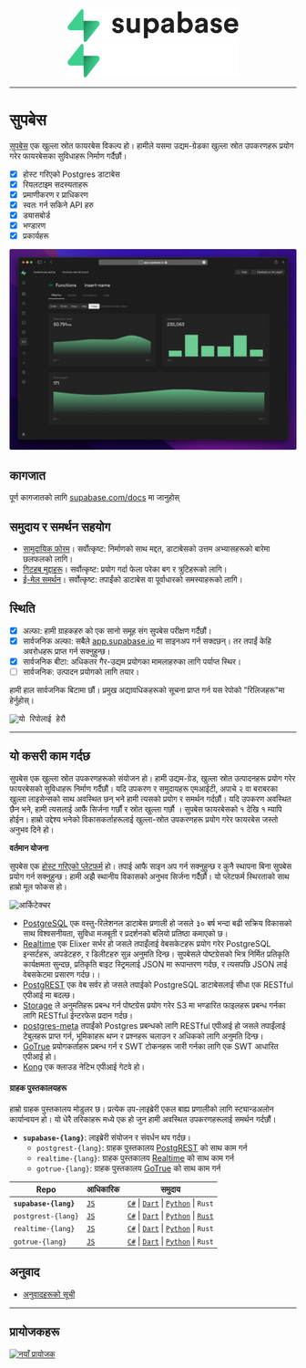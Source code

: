 <p align="center">
<img width="300" src="https://raw.githubusercontent.com/supabase/supabase/master/apps/www/public/images/supabase-logo-wordmark--light.svg?sanitize=true#gh-light-mode-only">
<img width="300" src="https://raw.githubusercontent.com/supabase/supabase/master/apps/www/public/images/supabase-logo-wordmark--dark.svg?sanitize=true#gh-dark-mode-only">
</p>

---

# सुपबेस

[सुपबेस](https://supabase.com) एक खुल्ला स्रोत फायरबेस विकल्प हो। हामीले यसमा उद्यम-ग्रेडका खुल्ला स्रोत उपकरणहरू प्रयोग गरेर फायरबेसका सुविधाहरू निर्माण गर्दैछौं।

- [x] होस्ट गरिएको Postgres डाटाबेस
- [x] रियलटाइम सदस्यताहरू
- [x] प्रमाणीकरण र प्राधिकरण
- [x] स्वतः गर्न सकिने API हरु
- [x] ड्यासबोर्ड
- [x] भण्डारण
- [x] प्रकार्यहरू

![Supabase Dashboard](https://raw.githubusercontent.com/supabase/supabase/master/apps/www/public/images/github/supabase-dashboard.png)

## कागजात

पूर्ण कागजातको लागि [supabase.com/docs](https://supabase.com/docs) मा जानुहोस्

## समुदाय र समर्थन सहयोग

- [सामुदायिक फोरम](https://github.com/supabase/supabase/discussions)। सर्वोत्कृष्ट: निर्माणको साथ मद्दत, डाटाबेसको उत्तम अभ्यासहरूको बारेमा छलफलको लागि।
- [गिटहब मुद्दाहरू](https://github.com/supabase/supabase/issues)। सर्वोत्कृष्ट: प्रयोग गर्दा फेला परेका बग र त्रुटिहरूको लागि।
- [ई-मेल समर्थन](https://supabase.com/docs/support#business-support)। सर्वोत्कृष्ट: तपाईंको डाटाबेस वा पूर्वाधारको समस्याहरूको लागि।

## स्थिति

- [x] अल्फा: हामी ग्राहकहरु को एक सानो समूह संग सुपबेस परीक्षण गर्दैछौं।
- [x] सार्वजनिक अल्फा: सबैले [app.supabase.io](https://app.supabase.io) मा साइनअप गर्न सक्दछन्। तर तपाईं केहि अवरोधहरू प्राप्त गर्न सक्नुहुन्छ।
- [x] सार्वजनिक बीटा: अधिकतर गैर-उद्यम प्रयोगका मामलाहरुका लागि पर्याप्त स्थिर।
- [ ] सार्वजनिक: उत्पादन प्रयोगको लागि तयार।

हामी हाल सार्वजनिक बिटामा छौं। प्रमुख अद्यावधिकहरूको सूचना प्राप्त गर्न यस रेपोको "रिलिजहरू"मा हेर्नुहोस्।

<kbd><img src="https://gitcdn.link/repo/supabase/supabase/master/web/static/watch-repo.gif" alt="यो रिपोलाई हेरौ"/></kbd>

---

## यो कसरी काम गर्दछ

सुपबेस एक खुल्ला स्रोत उपकरणहरूको संयोजन हो। हामी उद्यम-ग्रेड, खुल्ला स्रोत उत्पादनहरू प्रयोग गरेर फायरबेसको सुविधाहरू निर्माण गर्दैछौं। यदि उपकरण र समुदायहरू एमआईटी, अपाचे २ वा बराबरका खुल्ला लाइसेन्सको साथ अवस्थित छन् भने हामी त्यसको प्रयोग र समर्थन गर्दछौं। यदि उपकरण अवस्थित छैन भने, हामी त्यसलाई आफैं सिर्जना गर्छौं र स्रोत खुल्ला गर्छौ । सुपबेस फायरबेसको १ देखि १ म्यापि होईन। हाम्रो उद्देश्य भनेको विकासकर्ताहरूलाई खुल्ला-स्रोत उपकरणहरू प्रयोग गरेर फायरबेस जस्तो अनुभव दिने हो।

**वर्तमान योजना**

सुपबेस एक [होस्ट गरिएको प्लेटफर्म](https://app.supabase.io) हो। तपाई आफै साइन अप गर्न सक्नुहुन्छ र कुनै स्थापना बिना सुपबेस प्रयोग गर्न सक्नुहुन्छ। हामी अझै स्थानीय विकासको अनुभव सिर्जना गर्दैछौं। यो प्लेटफर्म स्थिरताको साथ हाम्रो मूल फोकस हो।

![आर्किटेक्चर](https://supabase.com/docs/assets/images/supabase-architecture-9050a7317e9ec7efb7807f5194122e48.png)

- [PostgreSQL](https://www.postgresql.org/) एक वस्तु-रिलेशनल डाटाबेस प्रणाली हो जसले ३० बर्ष भन्दा बढी सक्रिय विकासको साथ विश्वसनीयता, सुविधा मजबूती र प्रदर्शनको बलियो प्रतिष्ठा कमाएको छ।
- [Realtime](https://github.com/supabase/realtime) एक Elixer सर्भर हो जसले तपाइँलाई वेबसकेटहरू प्रयोग गरेर PostgreSQL इन्सर्टहरू, अपडेटहरु, र डिलीटहरु सुन्न अनुमति दिन्छ। सुपबेसले पोष्टग्रेसको भित्र निर्मित प्रतिकृति कार्यक्षमता सुन्दछ, प्रतिकृति बाइट स्ट्रिमलाई JSON मा रूपान्तरण गर्दछ, र त्यसपछि JSON लाई वेबसकेटमा प्रसारण गर्दछ।।
- [PostgREST](http://postgrest.org/) एक वेब सर्वर हो जसले तपाईको PostgreSQL डाटाबेसलाई सीधा एक RESTful एपीआई मा बदल्छ।
- [Storage](https://github.com/supabase/storage-api) ले अनुमतिहरू प्रबन्ध गर्न पोष्टग्रेस प्रयोग गरेर S3 मा भण्डारित फाइलहरू प्रबन्ध गर्नका लागि RESTful ईन्टरफेस प्रदान गर्दछ।
- [postgres-meta](https://github.com/supabase/postgres-meta) तपाईंको Postgres प्रबन्धको लागि RESTful एपीआई हो जसले तपाईंलाई टेबुलहरू प्राप्त गर्न, भूमिकाहरू थप्न र प्रश्नहरू चलाउन र अधिकको लागि अनुमति दिन्छ।
- [GoTrue](https://github.com/netlify/gotrue) प्रयोगकर्ताहरू प्रबन्ध गर्न र SWT टोकनहरू जारी गर्नका लागि एक SWT आधारित एपीआई हो।
- [Kong](https://github.com/Kong/kong) एक क्लाउड नेटिभ एपीआई गेटवे हो।

#### ग्राहक पुस्तकालयहरू

हाम्रो ग्राहक पुस्तकालय मोडुलर छ। प्रत्येक उप-लाइब्रेरी एकल बाह्य प्रणालीको लागि स्ट्यान्डअलोन कार्यान्वयन हो। यो धेरै तरिकाहरू मध्ये एक हो जुन हामी अवस्थित उपकरणहरूलाई समर्थन गर्दछौं।

- **`supabase-{lang}`**: लाइब्रेरी संयोजन र संवर्धन थप गर्दछ।
  - `postgrest-{lang}`: ग्राहक पुस्तकालय [PostgREST](https://github.com/postgrest/postgrest) को साथ काम गर्न
  - `realtime-{lang}`: ग्राहक पुस्तकालय [Realtime](https://github.com/supabase/realtime) को साथ काम गर्न
  - `gotrue-{lang}`: ग्राहक पुस्तकालय [GoTrue](https://github.com/netlify/gotrue) को साथ काम गर्न

| Repo                  | आधिकारिक                                         | समुदाय                                                                                                                                                                                                                     |
| --------------------- | ------------------------------------------------ | -------------------------------------------------------------------------------------------------------------------------------------------------------------------------------------------------------------------------- |
| **`supabase-{lang}`** | [`JS`](https://github.com/supabase/supabase-js)  | [`C#`](https://github.com/supabase/supabase-csharp) \| [`Dart`](https://github.com/supabase/supabase-dart) \| [`Python`](https://github.com/supabase/supabase-py) \| `Rust`                                                |
| `postgrest-{lang}`    | [`JS`](https://github.com/supabase/postgrest-js) | [`C#`](https://github.com/supabase/postgrest-csharp) \| [`Dart`](https://github.com/supabase/postgrest-dart) \| [`Python`](https://github.com/supabase/postgrest-py) \| [`Rust`](https://github.com/supabase/postgrest-rs) |
| `realtime-{lang}`     | [`JS`](https://github.com/supabase/realtime-js)  | [`C#`](https://github.com/supabase/realtime-csharp) \| [`Dart`](https://github.com/supabase/realtime-dart) \| [`Python`](https://github.com/supabase/realtime-py) \| `Rust`                                                |
| `gotrue-{lang}`       | [`JS`](https://github.com/supabase/gotrue-js)    | [`C#`](https://github.com/supabase/gotrue-csharp) \| [`Dart`](https://github.com/supabase/gotrue-dart) \| [`Python`](https://github.com/supabase/gotrue-py) \| `Rust`                                                      |

<!--- Remove this list if you're traslating to another language, it's hard to keep updated across multiple files-->
<!--- Keep only the link to the list of translation files-->

## अनुवाद

- [अनुवादहरूको सूची](/i18n/languages.md) <!--- Keep only the this-->

---

## प्रायोजकहरू

[![नयाँ प्रायोजक](https://user-images.githubusercontent.com/10214025/90518111-e74bbb00-e198-11ea-8f88-c9e3c1aa4b5b.png)](https://github.com/sponsors/supabase)
